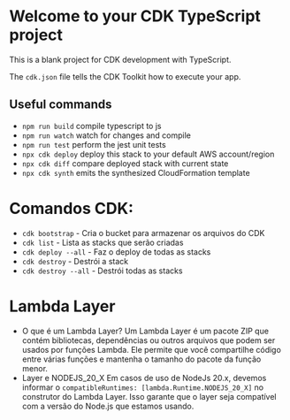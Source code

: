# Welcome to your CDK TypeScript project

This is a blank project for CDK development with TypeScript.

The `cdk.json` file tells the CDK Toolkit how to execute your app.

## Useful commands

- `npm run build` compile typescript to js
- `npm run watch` watch for changes and compile
- `npm run test` perform the jest unit tests
- `npx cdk deploy` deploy this stack to your default AWS account/region
- `npx cdk diff` compare deployed stack with current state
- `npx cdk synth` emits the synthesized CloudFormation template

# Comandos CDK:

- `cdk bootstrap` - Cria o bucket para armazenar os arquivos do CDK
- `cdk list` - Lista as stacks que serão criadas
- `cdk deploy --all` - Faz o deploy de todas as stacks
- `cdk destroy` - Destrói a stack
- `cdk destroy --all` - Destrói todas as stacks

# Lambda Layer

- O que é um Lambda Layer?
  Um Lambda Layer é um pacote ZIP que contém bibliotecas, dependências ou outros arquivos que podem ser usados por funções Lambda. Ele permite que você compartilhe código entre várias funções e mantenha o tamanho do pacote da função menor.
- Layer e NODEJS_20_X
  Em casos de uso de NodeJs 20.x, devemos informar o `compatibleRuntimes: [lambda.Runtime.NODEJS_20_X]` no construtor do Lambda Layer. Isso garante que o layer seja compatível com a versão do Node.js que estamos usando.
